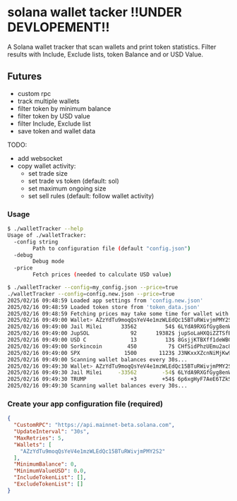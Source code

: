 # solana wallet tacker !!UNDER DEVLOPEMENT!!

A Solana wallet tracker that scan wallets and print token statistics.
Filter results with Include, Exclude lists, token Balance and or USD Value.

## Futures
- custom rpc
- track multiple wallets
- filter token by minimum balance
- filter token by USD value
- filter Include, Exclude list
- save token and wallet data


TODO:
- add websocket
- copy wallet activity:
  - set trade size
  - set trade vs token (default: sol)
  - set maximum ongoing size
  - set sell rules (default: follow wallet activity)

### Usage

```bash
$ ./walletTracker --help
Usage of ./walletTracker:
  -config string
    	Path to configuration file (default "config.json")
  -debug
    	Debug mode
  -price
    	Fetch prices (needed to calculate USD value)
```
```bash
$ ./walletTracker --config=my_config.json --price=true
./walletTracker --config=config.new.json --price=true
2025/02/16 09:48:59 Loaded app settings from 'config.new.json'
2025/02/16 09:48:59 Loaded token store from 'token_data.json'
2025/02/16 09:48:59 Fetching prices may take some time for wallet with many tokens...
2025/02/16 09:49:00 Wallet> AZzYdTu9moqQsYeV4e1mzWLEdQc15BTuRWivjmPMY2S2 (5 tokens) fetched in 1s
2025/02/16 09:49:00 Jail Milei      33562         54$ 6LYdA9RXGfGyg8enWE8pnYoCGgk7NtYr4dmMSqfxkdhc
2025/02/16 09:49:00 JupSOL             92      19382$ jupSoLaHXQiZZTSfEWMTRRgpnyFm8f6sZdosWBjx93v
2025/02/16 09:49:00 USD C              13         13$ 8GsjjKTBXff1deWBCWMWMVDiq2btRWeGxo38k5UHAX92
2025/02/16 09:49:00 Sorkincoin        450          7$ CHfSidPhzUEmu2ac8MHazDh9EEXYHezNxCHZ6YMtMMFZ
2025/02/16 09:49:00 SPX              1500       1123$ J3NKxxXZcnNiMjKw9hYb2K4LUxgwB6t1FtPtQVsv3KFr
2025/02/16 09:49:00 Scanning wallet balances every 30s...
2025/02/16 09:49:30 Wallet> AZzYdTu9moqQsYeV4e1mzWLEdQc15BTuRWivjmPMY2S2 (4 tokens) fetched in 1s
2025/02/16 09:49:30 Jail Milei     -33562        -54$ 6LYdA9RXGfGyg8enWE8pnYoCGgk7NtYr4dmMSqfxkdhc <REMOVE>
2025/02/16 09:49:30 TRUMP              +3        +54$ 6p6xgHyF7AeE6TZkSmFsko444wqoP15icUSqi2jfGiPN <NEW>
2025/02/16 09:49:30 Scanning wallet balances every 30s...
```

### Create your app configuration file (required)
```json
{
  "CustomRPC": "https://api.mainnet-beta.solana.com",
  "UpdateInterval": "30s",
  "MaxRetries": 5,
  "Wallets": [
    "AZzYdTu9moqQsYeV4e1mzWLEdQc15BTuRWivjmPMY2S2"
  ],
  "MinimumBalance": 0,
  "MinimumValueUSD": 0.0,
  "IncludeTokenList": [],
  "ExcludeTokenList": []
}
```
